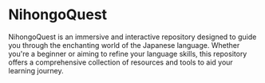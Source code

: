 # NihongoQuest
NihongoQuest is an immersive and interactive repository designed to guide you through the enchanting world of the Japanese language. Whether you're a beginner or aiming to refine your language skills, this repository offers a comprehensive collection of resources and tools to aid your learning journey.
